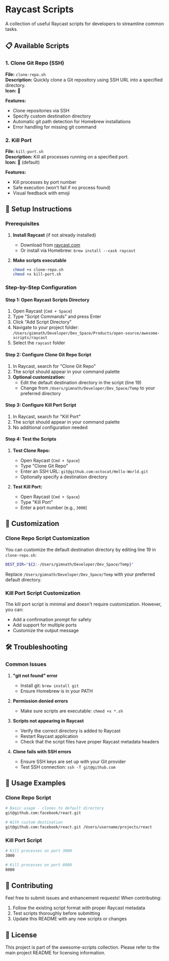 # Raycast Scripts

A collection of useful Raycast scripts for developers to streamline common tasks.

## 📋 Available Scripts

### 1. Clone Git Repo (SSH)

**File:** `clone-repo.sh`  
**Description:** Quickly clone a Git repository using SSH URL into a specified directory.  
**Icon:** 🐙

**Features:**

- Clone repositories via SSH
- Specify custom destination directory
- Automatic git path detection for Homebrew installations
- Error handling for missing git command

### 2. Kill Port

**File:** `kill-port.sh`  
**Description:** Kill all processes running on a specified port.  
**Icon:** 🔪 (default)

**Features:**

- Kill processes by port number
- Safe execution (won't fail if no process found)
- Visual feedback with emoji

## 🚀 Setup Instructions

### Prerequisites

1. **Install Raycast** (if not already installed)

   - Download from [raycast.com](https://raycast.com)
   - Or install via Homebrew: `brew install --cask raycast`

2. **Make scripts executable**
   ```bash
   chmod +x clone-repo.sh
   chmod +x kill-port.sh
   ```

### Step-by-Step Configuration

#### Step 1: Open Raycast Scripts Directory

1. Open Raycast (`Cmd + Space`)
2. Type "Script Commands" and press Enter
3. Click "Add Script Directory"
4. Navigate to your project folder: `/Users/gimnath/Developer/Dev_Space/Products/open-source/awesome-scripts/raycast`
5. Select the `raycast` folder

#### Step 2: Configure Clone Git Repo Script

1. In Raycast, search for "Clone Git Repo"
2. The script should appear in your command palette
3. **Optional customization:**
   - Edit the default destination directory in the script (line 19)
   - Change from `/Users/gimnath/Developer/Dev_Space/Temp` to your preferred directory

#### Step 3: Configure Kill Port Script

1. In Raycast, search for "Kill Port"
2. The script should appear in your command palette
3. No additional configuration needed

#### Step 4: Test the Scripts

1. **Test Clone Repo:**

   - Open Raycast (`Cmd + Space`)
   - Type "Clone Git Repo"
   - Enter an SSH URL: `git@github.com:octocat/Hello-World.git`
   - Optionally specify a destination directory

2. **Test Kill Port:**
   - Open Raycast (`Cmd + Space`)
   - Type "Kill Port"
   - Enter a port number (e.g., `3000`)

## 🔧 Customization

### Clone Repo Script Customization

You can customize the default destination directory by editing line 19 in `clone-repo.sh`:

```bash
DEST_DIR="${2:-/Users/gimnath/Developer/Dev_Space/Temp}"
```

Replace `/Users/gimnath/Developer/Dev_Space/Temp` with your preferred default directory.

### Kill Port Script Customization

The kill port script is minimal and doesn't require customization. However, you can:

- Add a confirmation prompt for safety
- Add support for multiple ports
- Customize the output message

## 🛠️ Troubleshooting

### Common Issues

1. **"git not found" error**

   - Install git: `brew install git`
   - Ensure Homebrew is in your PATH

2. **Permission denied errors**

   - Make sure scripts are executable: `chmod +x *.sh`

3. **Scripts not appearing in Raycast**

   - Verify the correct directory is added to Raycast
   - Restart Raycast application
   - Check that the script files have proper Raycast metadata headers

4. **Clone fails with SSH errors**
   - Ensure SSH keys are set up with your Git provider
   - Test SSH connection: `ssh -T git@github.com`

## 📝 Usage Examples

### Clone Repo Script

```bash
# Basic usage - clones to default directory
git@github.com:facebook/react.git

# With custom destination
git@github.com:facebook/react.git /Users/username/projects/react
```

### Kill Port Script

```bash
# Kill processes on port 3000
3000

# Kill processes on port 8080
8080
```

## 🤝 Contributing

Feel free to submit issues and enhancement requests! When contributing:

1. Follow the existing script format with proper Raycast metadata
2. Test scripts thoroughly before submitting
3. Update this README with any new scripts or changes

## 📄 License

This project is part of the awesome-scripts collection. Please refer to the main project README for licensing information.
